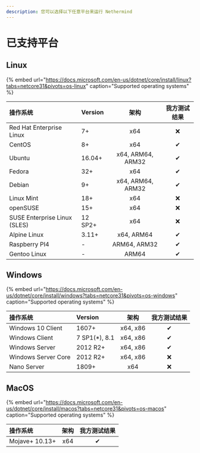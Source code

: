```yaml
---
description: 您可以选择以下任意平台来运行 Nethermind
---
```


# 已支持平台

## Linux

{% embed url="https://docs.microsoft.com/en-us/dotnet/core/install/linux?tabs=netcore31&pivots=os-linux" caption="Supported operating systems" %}

| 操作系统 | Version | 架构 | 我方测试结果 |
| :--- | :--- | :---: | :---: |
| Red Hat Enterprise Linux | 7+ | x64 | ❌ |
| CentOS | 8+ | x64 | ✔ |
| Ubuntu | 16.04+ | x64, ARM64, ARM32 | ✔ |
| Fedora | 32+ | x64 | ✔ |
| Debian | 9+ | x64, ARM64, ARM32 | ✔ |
| Linux Mint  | 18+ | x64 | ❌ |
| openSUSE | 15+ | x64 | ❌ |
| SUSE Enterprise Linux \(SLES\) | 12 SP2+ | x64 | ❌ |
| Alpine Linux | 3.11+ | x64, ARM64 | ✔ |
| Raspberry PI4 | - | ARM64, ARM32 | ✔ |
| Gentoo Linux | - | ARM64 | ✔ |

## Windows

{% embed url="https://docs.microsoft.com/en-us/dotnet/core/install/windows?tabs=netcore31&pivots=os-windows" caption="Supported operating systems" %}

| 操作系统 | Version | 架构 | 我方测试结果 |
| :--- | :--- | :---: | :---: |
| Windows 10 Client | 1607+ | x64, x86 | ✔ |
| Windows Client | 7 SP1\(\*\), 8.1 | x64, x86 | ✔ |
| Windows Server | 2012 R2+ | x64, x86 | ✔ |
| Windows Server Core | 2012 R2+ | x64, x86 | ❌ |
| Nano Server | 1809+ | x64 | ❌ |

## MacOS

{% embed url="https://docs.microsoft.com/en-us/dotnet/core/install/macos?tabs=netcore31&pivots=os-macos" caption="Supported operating systems" %}

| 操作系统 | **架构** | **我方测试结果** |
| :--- | :---: | :---: |
| Mojave+ 10.13+ | x64 | ✔ |

